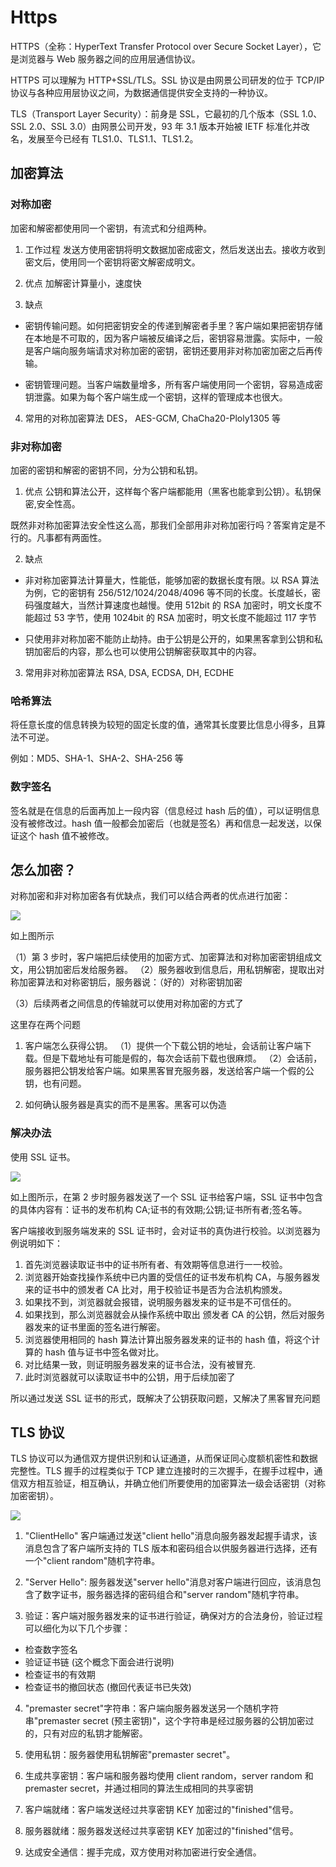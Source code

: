 # Https

HTTPS（全称：HyperText Transfer Protocol over Secure Socket Layer），它是浏览器与 Web 服务器之间的应用层通信协议。

HTTPS 可以理解为 HTTP+SSL/TLS。SSL 协议是由网景公司研发的位于 TCP/IP 协议与各种应用层协议之间，为数据通信提供安全支持的一种协议。

TLS（Transport Layer Security）：前身是 SSL，它最初的几个版本（SSL 1.0、SSL 2.0、SSL 3.0）由网景公司开发，93 年 3.1 版本开始被 IETF 标准化并改名，发展至今已经有 TLS1.0、TLS1.1、TLS1.2。

## 加密算法

### 对称加密

加密和解密都使用同一个密钥，有流式和分组两种。

1. 工作过程
   发送方使用密钥将明文数据加密成密文，然后发送出去。接收方收到密文后，使用同一个密钥将密文解密成明文。

2. 优点
   加解密计算量小，速度快

3. 缺点

- 密钥传输问题。如何把密钥安全的传递到解密者手里？客户端如果把密钥存储在本地是不可取的，因为客户端被反编译之后，密钥容易泄露。实际中，一般是客户端向服务端请求对称加密的密钥，密钥还要用非对称加密加密之后再传输。

- 密钥管理问题。当客户端数量增多，所有客户端使用同一个密钥，容易造成密钥泄露。如果为每个客户端生成一个密钥，这样的管理成本也很大。

4. 常用的对称加密算法
   DES， AES-GCM, ChaCha20-Ploly1305 等

### 非对称加密

加密的密钥和解密的密钥不同，分为公钥和私钥。

1. 优点
   公钥和算法公开，这样每个客户端都能用（黑客也能拿到公钥）。私钥保密,安全性高。

既然非对称加密算法安全性这么高，那我们全部用非对称加密行吗？答案肯定是不行的。凡事都有两面性。

2. 缺点

- 非对称加密算法计算量大，性能低，能够加密的数据长度有限。以 RSA 算法为例，它的密钥有 256/512/1024/2048/4096 等不同的长度。长度越长，密码强度越大，当然计算速度也越慢。使用 512bit 的 RSA 加密时，明文长度不能超过 53 字节，使用 1024bit 的 RSA 加密时，明文长度不能超过 117 字节

- 只使用非对称加密不能防止劫持。由于公钥是公开的，如果黑客拿到公钥和私钥加密后的内容，那么也可以使用公钥解密获取其中的内容。

3. 常用非对称加密算法
   RSA, DSA, ECDSA, DH, ECDHE

### 哈希算法

将任意长度的信息转换为较短的固定长度的值，通常其长度要比信息小得多，且算法不可逆。

例如：MD5、SHA-1、SHA-2、SHA-256 等

### 数字签名

签名就是在信息的后面再加上一段内容（信息经过 hash 后的值），可以证明信息没有被修改过。hash 值一般都会加密后（也就是签名）再和信息一起发送，以保证这个 hash 值不被修改。

## 怎么加密？

对称加密和非对称加密各有优缺点，我们可以结合两者的优点进行加密：

![](./images/https_intro_1.png)

如上图所示

（1）第 3 步时，客户端把后续使用的加密方式、加密算法和对称加密密钥组成文文，用公钥加密后发给服务器。
（2）服务器收到信息后，用私钥解密，提取出对称加密算法和对称密钥后，服务器说：（好的）对称密钥加密

（3）后续两者之间信息的传输就可以使用对称加密的方式了

这里存在两个问题

1. 客户端怎么获得公钥。
   （1）提供一个下载公钥的地址，会话前让客户端下载。但是下载地址有可能是假的，每次会话前下载也很麻烦。
   （2）会话前，服务器把公钥发给客户端。如果黑客冒充服务器，发送给客户端一个假的公钥，也有问题。

2. 如何确认服务器是真实的而不是黑客。黑客可以伪造

### 解决办法

使用 SSL 证书。

![](./images/https_intro_2.png)

如上图所示，在第 2 步时服务器发送了一个 SSL 证书给客户端，SSL 证书中包含的具体内容有：证书的发布机构 CA;证书的有效期;公钥;证书所有者;签名等。

客户端接收到服务端发来的 SSL 证书时，会对证书的真伪进行校验。以浏览器为例说明如下：

1. 首先浏览器读取证书中的证书所有者、有效期等信息进行一一校验。
2. 浏览器开始查找操作系统中已内置的受信任的证书发布机构 CA，与服务器发来的证书中的颁发者 CA 比对，用于校验证书是否为合法机构颁发。
3. 如果找不到，浏览器就会报错，说明服务器发来的证书是不可信任的。
4. 如果找到，那么浏览器就会从操作系统中取出 颁发者 CA 的公钥，然后对服务器发来的证书里面的签名进行解密。
5. 浏览器使用相同的 hash 算法计算出服务器发来的证书的 hash 值，将这个计算的 hash 值与证书中签名做对比。
6. 对比结果一致，则证明服务器发来的证书合法，没有被冒充.
7. 此时浏览器就可以读取证书中的公钥，用于后续加密了

所以通过发送 SSL 证书的形式，既解决了公钥获取问题，又解决了黑客冒充问题

## TLS 协议

TLS 协议可以为通信双方提供识别和认证通道，从而保证同心度额机密性和数据完整性。TLS 握手的过程类似于 TCP 建立连接时的三次握手，在握手过程中，通信双方相互验证，相互确认，并确立他们所要使用的加密算法一级会话密钥（对称加密密钥）。

![](./images/tls_handshake.png)

1. "ClientHello" 客户端通过发送"client hello"消息向服务器发起握手请求，该消息包含了客户端所支持的 TLS 版本和密码组合以供服务器进行选择，还有一个"client random"随机字符串。

2. "Server Hello": 服务器发送"server hello"消息对客户端进行回应，该消息包含了数字证书，服务器选择的密码组合和"server random"随机字符串。

3. 验证：客户端对服务器发来的证书进行验证，确保对方的合法身份，验证过程可以细化为以下几个步骤：

- 检查数字签名
- 验证证书链 (这个概念下面会进行说明)
- 检查证书的有效期
- 检查证书的撤回状态 (撤回代表证书已失效)

4. "premaster secret"字符串：客户端向服务器发送另一个随机字符串"premaster secret (预主密钥)"，这个字符串是经过服务器的公钥加密过的，只有对应的私钥才能解密。

5. 使用私钥：服务器使用私钥解密"premaster secret"。

6. 生成共享密钥：客户端和服务器均使用 client random，server random 和 premaster secret，并通过相同的算法生成相同的共享密钥

7. 客户端就绪：客户端发送经过共享密钥 KEY 加密过的"finished"信号。

8. 服务器就绪：服务器发送经过共享密钥 KEY 加密过的"finished"信号。

9. 达成安全通信：握手完成，双方使用对称加密进行安全通信。
